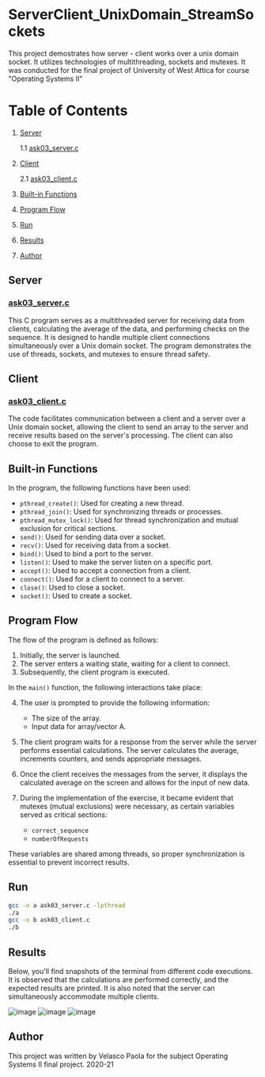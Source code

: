 # ServerClient_UnixDomain_StreamSockets

This project demostrates how server - client works over a unix domain socket. It utilizes technologies of multithreading, sockets and mutexes.
It was conducted for the final project of University of West Attica for course "Operating Systems II"

# Table of Contents
1. [Server](#server)
   
   1.1 [ask03_server.c](#ask03_serverc)
3. [Client](#client)
   
   2.1 [ask03_client.c](#ask03_clientc)
5. [Built-in Functions](#built-in-functions)
6. [Program Flow](#program-flow)
7. [Run](#run)
8. [Results](#results)
9. [Author](#author)


## Server

### [ask03_server.c](https://github.com/PaolaVlsc/ServerClient_UnixDomain_StreamSockets/blob/main/ask03_server.c)

This C program serves as a multithreaded server for receiving data from clients, calculating the average of the data, and performing checks on the sequence. It is designed to handle multiple client connections simultaneously over a Unix domain socket. The program demonstrates the use of threads, sockets, and mutexes to ensure thread safety.

## Client

### [ask03_client.c](https://github.com/PaolaVlsc/ServerClient_UnixDomain_StreamSockets/blob/main/ask03_client.c)

The code facilitates communication between a client and a server over a Unix domain socket, allowing the client to send an array to the server and receive results based on the server's processing. The client can also choose to exit the program.

## Built-in Functions

In the program, the following functions have been used:

- `pthread_create()`: Used for creating a new thread.
- `pthread_join()`: Used for synchronizing threads or processes.
- `pthread_mutex_lock()`: Used for thread synchronization and mutual exclusion for critical sections.
- `send()`: Used for sending data over a socket.
- `recv()`: Used for receiving data from a socket.
- `bind()`: Used to bind a port to the server.
- `listen()`: Used to make the server listen on a specific port.
- `accept()`: Used to accept a connection from a client.
- `connect()`: Used for a client to connect to a server.
- `close()`: Used to close a socket.
- `socket()`: Used to create a socket.

## Program Flow

The flow of the program is defined as follows:

1. Initially, the server is launched.
2. The server enters a waiting state, waiting for a client to connect.
3. Subsequently, the client program is executed.

In the `main()` function, the following interactions take place:

4. The user is prompted to provide the following information:

   - The size of the array.
   - Input data for array/vector A.

5. The client program waits for a response from the server while the server performs essential calculations. The server calculates the average, increments counters, and sends appropriate messages.

6. Once the client receives the messages from the server, it displays the calculated average on the screen and allows for the input of new data.

7. During the implementation of the exercise, it became evident that mutexes (mutual exclusions) were necessary, as certain variables served as critical sections:
   - `correct_sequence`
   - `numberOfRequests`

These variables are shared among threads, so proper synchronization is essential to prevent incorrect results.

## Run

```bash
gcc -o a ask03_server.c -lpthread
./a
gcc -o b ask03_client.c
./b
```

## Results

Below, you'll find snapshots of the terminal from different code executions. It is observed that the calculations are performed correctly, and the expected results are printed. It is also noted that the server can simultaneously accommodate multiple clients.

![image](https://github.com/PaolaVlsc/ServerClient_UnixDomain_StreamSockets/assets/87998374/4977df8a-d44f-4201-bc13-fab9529d7dc8)
![image](https://github.com/PaolaVlsc/ServerClient_UnixDomain_StreamSockets/assets/87998374/51571f7e-3c12-46af-a9db-1d2643a3f5b7)
![image](https://github.com/PaolaVlsc/ServerClient_UnixDomain_StreamSockets/assets/87998374/0ae71a04-e077-4c1c-9231-5be58f11f15d)

## Author

This project was written by Velasco Paola for the subject Operating Systems II final project. 2020-21
